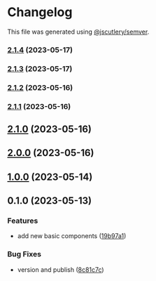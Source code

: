 # Changelog

This file was generated using [@jscutlery/semver](https://github.com/jscutlery/semver).

### [2.1.4](https://github.com/clayton-duarte/amalg/compare/button-2.1.3...button-2.1.4) (2023-05-17)

### [2.1.3](https://github.com/clayton-duarte/amalg/compare/button-2.1.2...button-2.1.3) (2023-05-17)

### [2.1.2](https://github.com/clayton-duarte/amalg/compare/button-2.1.1...button-2.1.2) (2023-05-16)

### [2.1.1](https://github.com/clayton-duarte/amalg/compare/button-2.1.0...button-2.1.1) (2023-05-16)

## [2.1.0](https://github.com/clayton-duarte/amalg/compare/button-2.0.0...button-2.1.0) (2023-05-16)

## [2.0.0](https://github.com/clayton-duarte/amalg/compare/button-1.0.0...button-2.0.0) (2023-05-16)

## [1.0.0](https://github.com/clayton-duarte/cpd/compare/button-0.1.0...button-1.0.0) (2023-05-14)

## 0.1.0 (2023-05-13)

### Features

- add new basic components ([19b97a1](https://github.com/clayton-duarte/cpd/commit/19b97a1d1af3652579d5cd7077886a6aff6d8c6b))

### Bug Fixes

- version and publish ([8c81c7c](https://github.com/clayton-duarte/cpd/commit/8c81c7ca317c1445a248d01aa1b79a225ffeb747))
